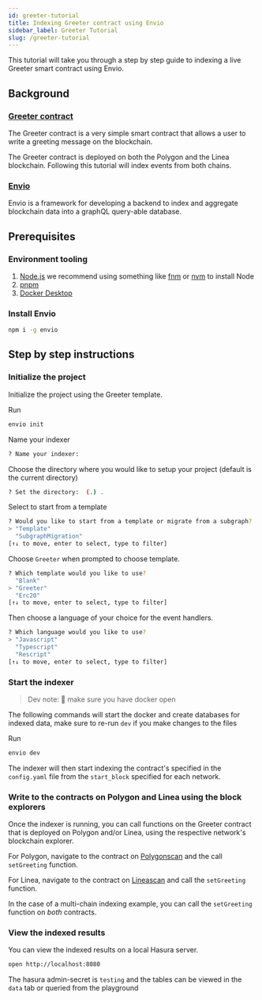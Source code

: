 ```yaml
---
id: greeter-tutorial
title: Indexing Greeter contract using Envio
sidebar_label: Greeter Tutorial
slug: /greeter-tutorial
---
```



This tutorial will take you through a step by step guide to indexing a live Greeter smart contract using Envio.  

<!-- TOC start (generated with https://github.com/derlin/bitdowntoc) -->

<!-- - [Background](#background)
  * [Greeter contract](#greeter-contract)
  * [Hardhat](#hardhat)
  * [Envio](#envio)
- [Pre-requisites](#pre-requisites)
  * [Environment tooling](#environment-tooling)
  * [Install Envio](#install-envio)
- [Step by step instructions](#step-by-step-instructions)
  * [1. Create the project folders](#1-create-the-project-folders)
  * [2. Initialize the indexer](#2-initialize-the-indexer)
  * [3. Run our docker containers for local development](#3-run-our-docker-containers-for-local-development)
  * [4. Clone the contracts repository](#4-clone-the-contracts-repository)
  * [5. Deploy the contracts](#5-deploy-the-contracts)
  * [6. Start indexing!](#6-start-indexing)
  * [A couple extras](#a-couple-extras) -->

<!-- TOC end -->

## Background

### [Greeter contract](https://github.com/Float-Capital/hardhat-template)

The Greeter contract is a very simple smart contract that allows a user to write a greeting message on the blockchain.

The Greeter contract is deployed on both the Polygon and the Linea blockchain. Following this tutorial will index events from both chains.

### [Envio](https://envio.dev)

Envio is a framework for developing a backend to index and aggregate blockchain data into a graphQL query-able database. 

## Prerequisites

### Environment tooling

1. [<ins>Node.js</ins>](https://nodejs.org/en/download/current) we recommend using something like [fnm](https://github.com/Schniz/fnm) or [nvm](https://github.com/nvm-sh/nvm) to install Node
1. [<ins>pnpm</ins>](https://pnpm.io/installation)
1. [<ins>Docker Desktop</ins>](https://www.docker.com/products/docker-desktop/)

### Install Envio
```bash
npm i -g envio
```

## Step by step instructions

### Initialize the project 

Initialize the project using the Greeter template.

Run
```bash
envio init
```

Name your indexer 

```bash
? Name your indexer:
```

Choose the directory where you would like to setup your project (default is the current directory)
```bash
? Set the directory:  (.) .
```

Select to start from a template

```bash
? Would you like to start from a template or migrate from a subgraph?
> "Template"
  "SubgraphMigration"
[↑↓ to move, enter to select, type to filter]

```

Choose `Greeter` when prompted to choose template.

```bash
? Which template would you like to use?
  "Blank"
> "Greeter"
  "Erc20"
[↑↓ to move, enter to select, type to filter]
```

Then choose a language of your choice for the event handlers.

```bash
? Which language would you like to use?
> "Javascript"
  "Typescript"
  "Rescript"
[↑↓ to move, enter to select, type to filter]
```

### Start the indexer

> Dev note: 📢 make sure you have docker open

The following commands will start the docker and create databases for indexed data, make sure to re-run `dev` if you make changes to the files

Run
```bash
envio dev
```

The indexer will then start indexing the contract's specified in the `config.yaml` file from the `start_block` specified for each network.

### Write to the contracts on Polygon and Linea using the block explorers

Once the indexer is running, you can call functions on the Greeter contract that is deployed on Polygon and/or Linea, using the respective network's blockchain explorer. 

For Polygon, navigate to the contract on [Polygonscan](https://polygonscan.com/address/0x9D02A17dE4E68545d3a58D3a20BbBE0399E05c9c#writeContract) and the call `setGreeting` function.

For Linea, navigate to the contract on [Lineascan](https://lineascan.build/address/0xdEe21B97AB77a16B4b236F952e586cf8408CF32A#writeContract) and call the `setGreeting` function.

In the case of a multi-chain indexing example, you can call the `setGreeting` function on *both* contracts.

### View the indexed results

You can view the indexed results on a local Hasura server.

```bash
open http://localhost:8080
```

The hasura admin-secret is `testing` and the tables can be viewed in the `data` tab or queried from the playground
